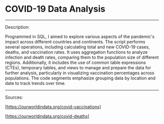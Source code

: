 # COVID-19 Data Analysis
---------------------------------------------------------------------------
Description:
  
  Programmed in SQL, I aimed to explore various aspects of the pandemic's impact across different countries and continents. The script performs several operations, including calculating total and new COVID-19 cases, deaths, and vaccination rates. It uses aggregation functions to analyze infection and death rates, comparing them to the population size of different regions. Additionally, it includes the use of common table expressions (CTEs), temporary tables, and views to manage and prepare the data for further analysis, particularly in visualizing vaccination percentages across populations. The code segments emphasize grouping data by location and date to track trends over time.
  
---------------------------------------------------------------------------
Sources:

[https://ourworldindata.org/covid-vaccinations]

[https://ourworldindata.org/covid-deaths]

